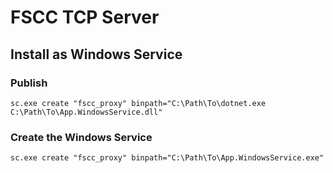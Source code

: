 # FSCC TCP Server
## Install as Windows Service
### Publish
```sc.exe create "fscc_proxy" binpath="C:\Path\To\dotnet.exe C:\Path\To\App.WindowsService.dll"```

### Create the Windows Service
```sc.exe create "fscc_proxy" binpath="C:\Path\To\App.WindowsService.exe"```